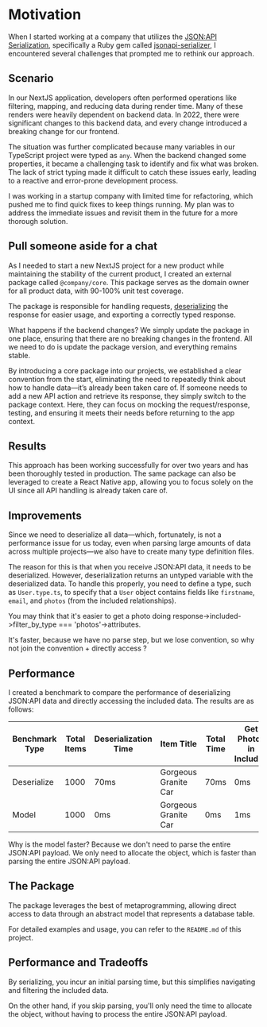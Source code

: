 # Motivation

When I started working at a company that utilizes the [JSON:API Serialization](https://jsonapi.org/), specifically a Ruby gem called [jsonapi-serializer](https://github.com/jsonapi-serializer/jsonapi-serializer), I encountered several challenges that prompted me to rethink our approach.

## Scenario

In our NextJS application, developers often performed operations like filtering, mapping, and reducing data during render time. Many of these renders were heavily dependent on backend data. In 2022, there were significant changes to this backend data, and every change introduced a breaking change for our frontend.

The situation was further complicated because many variables in our TypeScript project were typed as `any`. When the backend changed some properties, it became a challenging task to identify and fix what was broken. The lack of strict typing made it difficult to catch these issues early, leading to a reactive and error-prone development process.

I was working in a startup company with limited time for refactoring, which pushed me to find quick fixes to keep things running. My plan was to address the immediate issues and revisit them in the future for a more thorough solution.

## Pull someone aside for a chat

As I needed to start a new NextJS project for a new product while maintaining the stability of the current product, I created an external package called `@company/core`. This package serves as the domain owner for all product data, with 90-100% unit test coverage.

The package is responsible for handling requests, [deserializing](https://www.npmjs.com/package/deserialize-json-api) the response for easier usage, and exporting a correctly typed response.

What happens if the backend changes? We simply update the package in one place, ensuring that there are no breaking changes in the frontend. All we need to do is update the package version, and everything remains stable.

By introducing a core package into our projects, we established a clear convention from the start, eliminating the need to repeatedly think about how to handle data—it’s already been taken care of. If someone needs to add a new API action and retrieve its response, they simply switch to the package context. Here, they can focus on mocking the request/response, testing, and ensuring it meets their needs before returning to the app context.

## Results

This approach has been working successfully for over two years and has been thoroughly tested in production. The same package can also be leveraged to create a React Native app, allowing you to focus solely on the UI since all API handling is already taken care of.

## Improvements

Since we need to deserialize all data—which, fortunately, is not a performance issue for us today, even when parsing large amounts of data across multiple projects—we also have to create many type definition files.

The reason for this is that when you receive JSON:API data, it needs to be deserialized. However, deserialization returns an untyped variable with the deserialized data. To handle this properly, you need to define a type, such as `User.type.ts`, to specify that a `User` object contains fields like `firstname`, `email`, and `photos` (from the included relationships).

You may think that it's easier to get a photo doing response->included->filter_by_type === 'photos'->attributes.

It's faster, because we have no parse step, but we lose convention, so why not join the convention + directly access ?

## Performance

I created a benchmark to compare the performance of deserializing JSON:API data and directly accessing the included data. The results are as follows:

| Benchmark Type      | Total Items | Deserialization Time | Item Title             | Total Time | Get Photos in Included | Photos IDs |
|---------------------|-------------|----------------------|------------------------|------------|------------------------|------------|
| Deserialize         | 1000        | 70ms                 | Gorgeous Granite Car    | 70ms       | 0ms                    | 10877      |
| Model               | 1000        | 0ms                  | Gorgeous Granite Car    | 0ms        | 1ms                    | 10877      |

Why is the model faster? Because we don't need to parse the entire JSON:API payload. We only need to allocate the object, which is faster than parsing the entire JSON:API payload.

## The Package

The package leverages the best of metaprogramming, allowing direct access to data through an abstract model that represents a database table.

For detailed examples and usage, you can refer to the `README.md` of this project.

## Performance and Tradeoffs

By serializing, you incur an initial parsing time, but this simplifies navigating and filtering the included data.

On the other hand, if you skip parsing, you'll only need the time to allocate the object, without having to process the entire JSON:API payload.


